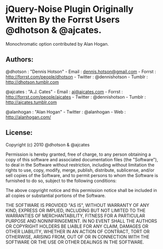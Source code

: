 jQuery-Noise Plugin Originally Written By the Forrst Users @dhotson & @ajcates. 
===============================================================================

Monochromatic option contributed by Alan Hogan.

Authors:
--------

@dhotson
:	"Dennis Hotson"
	- Email
	:	dennis.hotson@gmail.com
	- Forrst
	:	http://forrst.com/people/dhotson
	- Twitter
	:	@dennishotson
	- Tumblr
	:	http://dhotson.tumblr.com
	
@ajcates
:	"A.J. Cates"
	- Email
	:	aj@ajcates.com
	- Forrst
	:	http://forrst.com/people/ajcates
	- Twitter
	:	@dennishotson
	- Tumblr
	:	http://ajcates.tumblr.com
	
@alanhogan
:	"Alan Hogan"
	- Twitter
	:	@alanhogan
	- Web
	:	http://alanhogan.com/
	

License:
--------

Copyright (c) 2010 @dhotson & @ajcates

Permission is hereby granted, free of charge, to any person obtaining a copy
of this software and associated documentation files (the "Software"), to deal
in the Software without restriction, including without limitation the rights
to use, copy, modify, merge, publish, distribute, sublicense, and/or sell
copies of the Software, and to permit persons to whom the Software is
furnished to do so, subject to the following conditions:

The above copyright notice and this permission notice shall be included in
all copies or substantial portions of the Software.

THE SOFTWARE IS PROVIDED "AS IS", WITHOUT WARRANTY OF ANY KIND, EXPRESS OR
IMPLIED, INCLUDING BUT NOT LIMITED TO THE WARRANTIES OF MERCHANTABILITY,
FITNESS FOR A PARTICULAR PURPOSE AND NONINFRINGEMENT. IN NO EVENT SHALL THE
AUTHORS OR COPYRIGHT HOLDERS BE LIABLE FOR ANY CLAIM, DAMAGES OR OTHER
LIABILITY, WHETHER IN AN ACTION OF CONTRACT, TORT OR OTHERWISE, ARISING FROM,
OUT OF OR IN CONNECTION WITH THE SOFTWARE OR THE USE OR OTHER DEALINGS IN
THE SOFTWARE.
